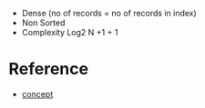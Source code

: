 

- Dense (no of records = no of records in index)
- Non Sorted 
- Complexity Log2 N +1 + 1

# Reference 
- [concept ](https://www.youtube.com/watch?v=Ua08uVgsk4k)